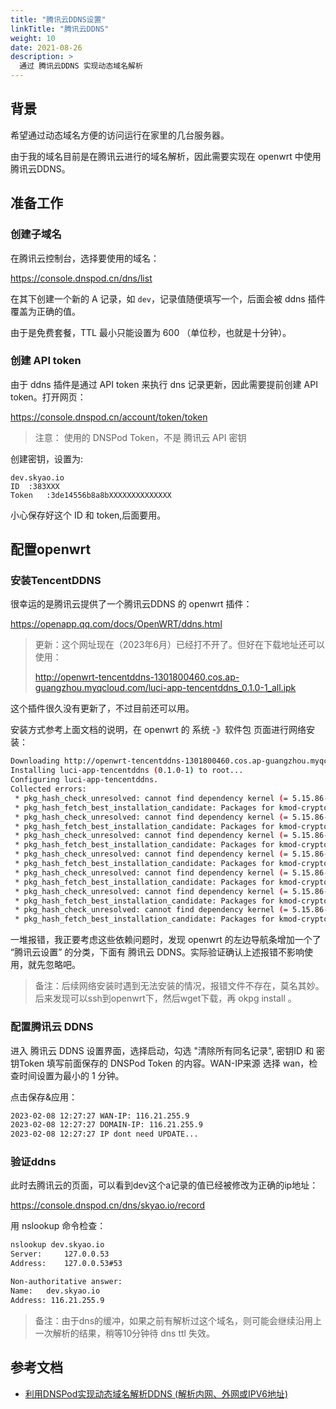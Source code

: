 ```yaml
---
title: "腾讯云DDNS设置"
linkTitle: "腾讯云DDNS"
weight: 10
date: 2021-08-26
description: >
  通过 腾讯云DDNS 实现动态域名解析
---
```




## 背景

希望通过动态域名方便的访问运行在家里的几台服务器。

由于我的域名目前是在腾讯云进行的域名解析，因此需要实现在 openwrt 中使用 腾讯云DDNS。

## 准备工作

### 创建子域名

在腾讯云控制台，选择要使用的域名：

https://console.dnspod.cn/dns/list

在其下创建一个新的 A 记录，如 `dev`，记录值随便填写一个，后面会被 ddns 插件覆盖为正确的值。

由于是免费套餐，TTL 最小只能设置为 600 （单位秒，也就是十分钟）。

### 创建 API token

由于 ddns 插件是通过 API token 来执行 dns 记录更新，因此需要提前创建 API token。打开网页：

https://console.dnspod.cn/account/token/token

> 注意： 使用的 DNSPod Token，不是 腾讯云 API 密钥

创建密钥，设置为:

```
dev.skyao.io
ID	:383XXX
Token	:3de14556b8a8bXXXXXXXXXXXXXX
```

小心保存好这个 ID 和 token,后面要用。

## 配置openwrt

###  安装TencentDDNS

很幸运的是腾讯云提供了一个腾讯云DDNS 的 openwrt 插件：

https://openapp.qq.com/docs/OpenWRT/ddns.html

> 更新：这个网址现在（2023年6月）已经打不开了。但好在下载地址还可以使用：
>
> http://openwrt-tencentddns-1301800460.cos.ap-guangzhou.myqcloud.com/luci-app-tencentddns_0.1.0-1_all.ipk

这个插件很久没有更新了，不过目前还可以用。

安装方式参考上面文档的说明，在 openwrt 的 系统 -》软件包 页面进行网络安装：

```bash
Downloading http://openwrt-tencentddns-1301800460.cos.ap-guangzhou.myqcloud.com/luci-app-tencentddns_0.1.0-1_all.ipk
Installing luci-app-tencentddns (0.1.0-1) to root...
Configuring luci-app-tencentddns.
Collected errors:
 * pkg_hash_check_unresolved: cannot find dependency kernel (= 5.15.86-1-6d22281f0efc3afbdd740ed895611758) for kmod-crypto-hash
 * pkg_hash_fetch_best_installation_candidate: Packages for kmod-crypto-hash found, but incompatible with the architectures configured
 * pkg_hash_check_unresolved: cannot find dependency kernel (= 5.15.86-1-6d22281f0efc3afbdd740ed895611758) for kmod-crypto-null
 * pkg_hash_fetch_best_installation_candidate: Packages for kmod-crypto-null found, but incompatible with the architectures configured
 * pkg_hash_check_unresolved: cannot find dependency kernel (= 5.15.86-1-6d22281f0efc3afbdd740ed895611758) for kmod-crypto-aead
 * pkg_hash_fetch_best_installation_candidate: Packages for kmod-crypto-aead found, but incompatible with the architectures configured
 * pkg_hash_check_unresolved: cannot find dependency kernel (= 5.15.86-1-6d22281f0efc3afbdd740ed895611758) for kmod-crypto-manager
 * pkg_hash_fetch_best_installation_candidate: Packages for kmod-crypto-manager found, but incompatible with the architectures configured
 * pkg_hash_check_unresolved: cannot find dependency kernel (= 5.15.86-1-6d22281f0efc3afbdd740ed895611758) for kmod-crypto-user
 * pkg_hash_fetch_best_installation_candidate: Packages for kmod-crypto-user found, but incompatible with the architectures configured
 * pkg_hash_check_unresolved: cannot find dependency kernel (= 5.15.86-1-6d22281f0efc3afbdd740ed895611758) for kmod-crypto-authenc
 * pkg_hash_fetch_best_installation_candidate: Packages for kmod-crypto-authenc found, but incompatible with the architectures configured
 * pkg_hash_check_unresolved: cannot find dependency kernel (= 5.15.86-1-6d22281f0efc3afbdd740ed895611758) for kmod-cryptodev
 * pkg_hash_fetch_best_installation_candidate: Packages for kmod-cryptodev found, but incompatible with the architectures configured
```

一堆报错，我正要考虑这些依赖问题时，发现 openwrt 的左边导航条增加一个了 “腾讯云设置” 的分类，下面有 腾讯云 DDNS。实际验证确认上述报错不影响使用，就先忽略吧。

> 备注：后续网络安装时遇到无法安装的情况，报错文件不存在，莫名其妙。后来发现可以ssh到openwrt下，然后wget下载，再 okpg install 。

### 配置腾讯云 DDNS

进入  腾讯云 DDNS 设置界面，选择启动，勾选 "清除所有同名记录", 密钥ID 和 密钥Token 填写前面保存的 DNSPod Token 的内容。WAN-IP来源 选择 wan，检查时间设置为最小的 1 分钟。

点击保存&应用：

```bash
2023-02-08 12:27:27 WAN-IP: 116.21.255.9
2023-02-08 12:27:27 DOMAIN-IP: 116.21.255.9
2023-02-08 12:27:27 IP dont need UPDATE...
```

### 验证ddns

此时去腾讯云的页面，可以看到dev这个a记录的值已经被修改为正确的ip地址：

https://console.dnspod.cn/dns/skyao.io/record

用 nslookup 命令检查：

```bash
nslookup dev.skyao.io
Server:		127.0.0.53
Address:	127.0.0.53#53

Non-authoritative answer:
Name:	dev.skyao.io
Address: 116.21.255.9
```

> 备注：由于dns的缓冲，如果之前有解析过这个域名，则可能会继续沿用上一次解析的结果，稍等10分钟待 dns ttl 失效。

## 参考文档

- [利用DNSPod实现动态域名解析DDNS (解析内网、外网或IPV6地址)](https://blog.csdn.net/Imkiimki/article/details/83794355)